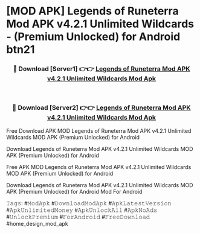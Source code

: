# [MOD APK] Legends of Runeterra Mod APK v4.2.1 Unlimited Wildcards - (Premium Unlocked) for Android btn21



<div align="center">
<h3>🔴 Download [Server1] 👉👉 <a href="https://momento.my/?title=Legends_of_Runeterra_Mod_APK_v4.2.1_Unlimited_Wildcards">Legends of Runeterra Mod APK v4.2.1 Unlimited Wildcards Mod Apk</a></h3><br>

<h3>🔴 Download [Server2] 👉👉 <a href="https://momento.my/?title=Legends_of_Runeterra_Mod_APK_v4.2.1_Unlimited_Wildcards">Legends of Runeterra Mod APK v4.2.1 Unlimited Wildcards Mod Apk</a></h3>
</div>



Free Download APK MOD Legends of Runeterra Mod APK v4.2.1 Unlimited Wildcards MOD APK (Premium Unlocked) for Android

Download Legends of Runeterra Mod APK v4.2.1 Unlimited Wildcards MOD APK (Premium Unlocked) for Android

Free APK MOD Legends of Runeterra Mod APK v4.2.1 Unlimited Wildcards MOD APK (Premium Unlocked) for Android

Download Legends of Runeterra Mod APK v4.2.1 Unlimited Wildcards MOD APK (Premium Unlocked) for Android Mod For Android

𝚃𝚊𝚐𝚜: #𝙼𝚘𝚍𝙰𝚙𝚔 #𝙳𝚘𝚠𝚗𝚕𝚘𝚊𝚍𝙼𝚘𝚍𝙰𝚙𝚔 #𝙰𝚙𝚔𝙻𝚊𝚝𝚎𝚜𝚝𝚅𝚎𝚛𝚜𝚒𝚘𝚗 #𝙰𝚙𝚔𝚄𝚗𝚕𝚒𝚖𝚒𝚝𝚎𝚍𝙼𝚘𝚗𝚎𝚢 #𝙰𝚙𝚔𝚄𝚗𝚕𝚘𝚌𝚔𝙰𝚕𝚕 #𝙰𝚙𝚔𝙽𝚘𝙰𝚍𝚜 #𝚄𝚗𝚕𝚘𝚌𝚔𝙿𝚛𝚎𝚖𝚒𝚞𝚖 #𝙵𝚘𝚛𝙰𝚗𝚍𝚛𝚘𝚒𝚍 #𝙵𝚛𝚎𝚎𝙳𝚘𝚠𝚗𝚕𝚘𝚊𝚍 #home_design_mod_apk
